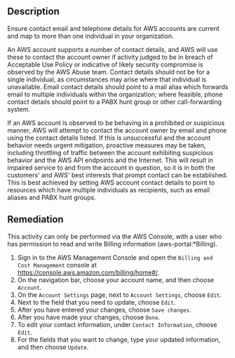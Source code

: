 
## Description

Ensure contact email and telephone details for AWS accounts are current and map to more than one individual in your organization.

An AWS account supports a number of contact details, and AWS will use these to contact the account owner if activity judged to be in breach of Acceptable Use Policy or indicative of likely security compromise is observed by the AWS Abuse team. Contact details should not be for a single individual, as circumstances may arise where that individual is unavailable. Email contact details should point to a mail alias which forwards email to multiple individuals within the organization; where feasible, phone contact details should point to a PABX hunt group or other call-forwarding system.

If an AWS account is observed to be behaving in a prohibited or suspicious manner, AWS will attempt to contact the account owner by email and phone using the contact details listed. If this is unsuccessful and the account behavior needs urgent mitigation, proactive measures may be taken, including throttling of traffic between the account exhibiting suspicious behavior and the AWS API endpoints and the Internet. This will result in impaired service to and from the account in question, so it is in both the customers' and AWS' best interests that prompt contact can be established. This is best achieved by setting AWS account contact details to point to resources which have multiple individuals as recipients, such as email aliases and PABX hunt groups.

## Remediation

This activity can only be performed via the AWS Console, with a user who has permission to read and write Billing information (aws-portal:*Billing).
1. Sign in to the AWS Management Console and open the `Billing and Cost Management` console at https://console.aws.amazon.com/billing/home#/.
2. On the navigation bar, choose your account name, and then choose `Account`.
3. On the `Account Settings` page, next to `Account Settings`, choose `Edit`.
4. Next to the field that you need to update, choose `Edit`.
5. After you have entered your changes, choose `Save changes`.
6. After you have made your changes, choose `Done`.
7. To edit your contact information, under `Contact Information`, choose `Edit`.
8. For the fields that you want to change, type your updated information, and then choose `Update`.
